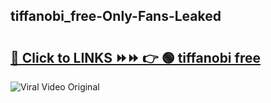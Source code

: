 
 ## tiffanobi_free-Only-Fans-Leaked

# <h2><a href="https://clipsfans.com/tiffanobi_free&ref=git">🔗 Click to LINKS ⏩⏩ 👉 🟢 tiffanobi free </a></h2>

<a href="https://clipsfans.com/tiffanobi_free&ref=git" rel="nofollow" data-target="animated-image.originalLink"><img src="https://i.ibb.co.com/xMMVF88/686577567.gif" alt="Viral Video Original" style="max-width: 100%; display: inline-block;" data-target="animated-image.originalImage"></a>
